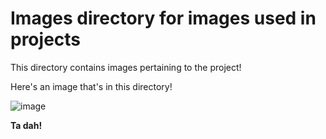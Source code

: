 # Images directory for images used in projects

This directory contains images pertaining to the project!

Here's an image that's in this directory!

![image](exampleOfTidy.png)

**Ta dah!**
